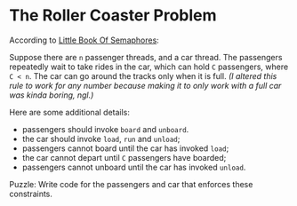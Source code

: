 # The Roller Coaster Problem

According to [Little Book Of Semaphores](https://greenteapress.com/semaphores/LittleBookOfSemaphores.pdf):

Suppose there are `n` passenger threads, and a car thread. The passengers repeatedly wait to take rides
in the car, which can hold `C` passengers, where `C < n`. The car can go around the tracks only
when it is full. *(I altered this rule to work for any number because making it to only work with a full
car was kinda boring, ngl.)*

Here are some additional details:
* passengers should invoke `board` and `unboard`.
* the car should invoke `load`, `run` and `unload`;
* passengers cannot board until the car has invoked `load`;
* the car cannot depart until `C` passengers have boarded;
* passengers cannot unboard until the car has invoked `unload`.

Puzzle: Write code for the passengers and car that enforces these constraints.